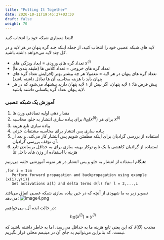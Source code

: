 ```yaml
---
title: "Putting It Together"
date: 2020-10-11T19:45:27+03:30
draft: false
weight: 70
---
```


ابتدا معماری شبکه خود را انتخاب کنید!

لایه های شبکه عصبی خود را انتخاب کنید،
از جمله اینکه چند گره پنهان در هر لایه و در کل چند لایه می‌خواهد داشته باشید.

- تعداد گره های ورودی = ابعاد ویژگی های $x^{(i)}$
- تعداد گره های خروجی = تعداد کلاس ها (طبقه بندی ها)
- تعداد گره های پنهان در هر لایه = معمولا هر چه بیشتر بهتر (افزایش تعداد گره های پنهان باید با هزینه محاسبه آن ها تعادل داشته باشد)
- پیش فرض ها: ۱ لایه پنهان، اگر بیش از ۱ لایه پنهان دارید پیشنهاد می‌شود که در هر لایه پنهان تعداد گره یکسانی داشته باشید.

### آموزش یک شبکه عصبی

1. مقدار دهی اولیه تصادفی وزن ها
2. برای پیاده سازی <span class="top-dict" data-tipso="forward propagation">انتشار به جلو</span>، محاسبه $h_\Theta(x ^{(i)})$ برای هر $x ^{(i)}$
3. پیاده سازی تابع هزینه
4. پیاده سازی <span class="top-dict" data-tipso="backpropagation">پس انتشار</span> برای محاسبه مشتقات جزئی
5. استفاده از بررسی گرادیان برای اینکه مطمئن شویم پس انتشار کار می‌کند، و بعد از آن توقف بررسی گرادیان.
6. استفاده از گرادیان کاهشی یا یک  تابع توکار بهینه سازی برای به حداقل برساندن تابع هزینه با استفاده از وزن های داخل تتا

هنگام استفاده از انتشار به جلو و پس انتشار  در هر <span class="top-dict" data-tipso="training example">نمونه آموزشی</span> حلقه می‌زنیم:

<div align="left">

```
,for i = 1:m
   Perform forward propagation and backpropagation using example (x(i),y(i))
   Get activations a(l) and delta terms d(l) for l = 2,...,L
```

</div>


تصویر زیر به ما شهودی از آنچه که در حین پیاده سازی شبکه عصبی اتفاق می‌افتد می‌دهد:
![image4.png](../images/image4.png?width=35pc)

در حالت ایده آل، می‌خواهیم:
$$
h_\Theta (x^{(i)}) \approx  y^{(i)}
$$

که این یعنی تابع هزینه ما به حداقل می‌رسد، اما به خاطر داشته باشید که $J(\Theta)$ محدب نیست،
که بنابراین می‌توانیم به جای آن در مینیمم محلی قرار بگیریم.

